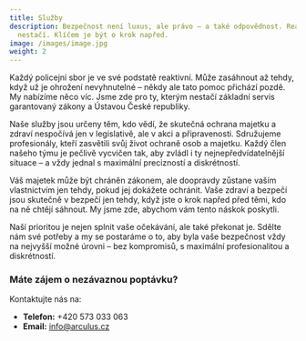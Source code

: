 ```yaml
---
title: Služby
description: Bezpečnost není luxus, ale právo – a také odpovědnost. Reagovat
  nestačí. Klíčem je být o krok napřed.
image: /images/image.jpg
weight: 2
---
```

Každý policejní sbor je ve své podstatě reaktivní. Může zasáhnout až tehdy, když už je ohrožení nevyhnutelné – někdy ale tato pomoc přichází pozdě. My nabízíme něco víc. Jsme zde pro ty, kterým nestačí základní servis garantovaný zákony a Ústavou České republiky.

Naše služby jsou určeny těm, kdo vědí, že skutečná ochrana majetku a zdraví nespočívá jen v legislativě, ale v akci a připravenosti. Sdružujeme profesionály, kteří zasvětili svůj život ochraně osob a majetku. Každý člen našeho týmu je pečlivě vycvičen tak, aby zvládl i ty nejnepředvídatelnější situace – a vždy jednal s maximální precizností a diskrétností.

Váš majetek může být chráněn zákonem, ale doopravdy zůstane vaším vlastnictvím jen tehdy, pokud jej dokážete ochránit. Vaše zdraví a bezpečí jsou skutečně v bezpečí jen tehdy, když jste o krok napřed před těmi, kdo na ně chtějí sáhnout. My jsme zde, abychom vám tento náskok poskytli.

Naší prioritou je nejen splnit vaše očekávání, ale také překonat je. Sdělte nám své potřeby a my se postaráme o to, aby byla vaše bezpečnost vždy na nejvyšší možné úrovni – bez kompromisů, s maximální profesionalitou a diskrétností.

### Máte zájem o nezávaznou poptávku?

Kontaktujte nás na:

- **Telefon:** +420 ‭573 033 063
- **Email:** info@arculus.cz
